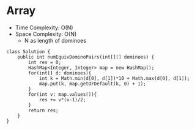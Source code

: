 # Array
* Time Complexity: O(N)
* Space Complexity: O(N)
	* N as length of dominoes
```
class Solution {
    public int numEquivDominoPairs(int[][] dominoes) {
        int res = 0;
        HashMap<Integer, Integer> map = new HashMap();
        for(int[] d: dominoes){
            int k = Math.min(d[0], d[1])*10 + Math.max(d[0], d[1]);
            map.put(k, map.getOrDefault(k, 0) + 1);
        }
        for(int v: map.values()){
            res += v*(v-1)/2; 
        }
        return res;
    }
}
```